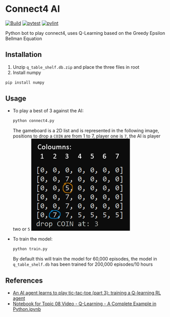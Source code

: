 
# Connect4 AI
[![Build](https://github.com/technocrat13/Connect4Bot/actions/workflows/build.yml/badge.svg)](https://github.com/technocrat13/Connect4Bot/actions/workflows/build.yml)
[![pytest](https://github.com/technocrat13/Connect4Bot/actions/workflows/pytest.yml/badge.svg)](https://github.com/technocrat13/Connect4Bot/actions/workflows/pytest.yml)
[![pylint](https://github.com/technocrat13/Connect4Bot/actions/workflows/pylint.yml/badge.svg)](https://github.com/technocrat13/Connect4Bot/actions/workflows/pylint.yml)



Python bot to play connect4, uses Q-Learning based on the Greedy Epsilon Bellman Equation 
## Installation

1. Unzip `q_table_shelf.db.zip` and place the three files in root
2. Install numpy
```bash
pip install numpy
```

## Usage
	
* To play a best of 3 against the AI:

	```bash
	python connect4.py
	```
	The gameboard is a 2D list and is represented in the following image, positions to drop a `COIN` are from 1 to 7, player one is `7`, the AI is player two or `5`
	![gameboard image](gameboardinfo.png)

* To train the model:
	```bash
	python train.py
	```
	By default this will train the model for 60,000 episodes, the model in `q_table_shelf.db` has been trained for 200,000 episodes/10 hours


## References

+ [An AI agent learns to play tic-tac-toe (part 3): training a Q-learning RL agent](https://towardsdatascience.com/an-ai-agent-learns-to-play-tic-tac-toe-part-3-training-a-q-learning-rl-agent-2871cef2faf0)
+ [Notebook for Topic 08 Video - Q-Learning - A Complete Example in Python.ipynb](https://colab.research.google.com/drive/1E2RViy7xmor0mhqskZV14_NUj2jMpJz3#scrollTo=Kq-QPfDnx4Fo)
